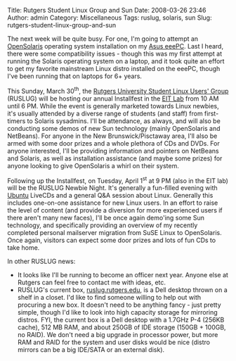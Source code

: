 Title: Rutgers Student Linux Group and Sun
Date: 2008-03-26 23:46
Author: admin
Category: Miscellaneous
Tags: ruslug, solaris, sun
Slug: rutgers-student-linux-group-and-sun

The next week will be quite busy. For one, I'm going to attempt an
[OpenSolaris](http://www.opensolaris.org/os/) operating system
installation on my [Asus
eeePC](http://event.asus.com/eeepc/microsites/en/index.htm). Last I
heard, there were some compatibility issues - though this was my first
attempt at running the Solaris operating system on a laptop, and it took
quite an effort to get my favorite mainstream Linux distro installed on
the eeePC, though I've been running that on laptops for 6+ years.

This Sunday, March 30<sup>th</sup>, the [Rutgers University Student Linux Users'
Group](http://ruslug.rutgers.edu/w/) (RUSLUG) will be hosting our annual
Installfest in the [EIT Lab](http://ruslug.rutgers.edu/w/EitDirections)
from 10 AM until 6 PM. While the event is generally marketed towards
Linux newbies, it's usually attended by a diverse range of students (and
staff) from first-timers to Solaris sysadmins. I'll be attendance, as
always, and will also be conducting some demos of new Sun technology
(mainly OpenSolaris and NetBeans). For anyone in the New
Brunswick/Pisctaway area, I'll also be armed with some door prizes and a
whole plethora of CDs and DVDs. For anyone interested, I'll be providing
information and pointers on NetBeans and Solaris, as well as
installation assistance (and maybe some prizes) for anyone looking to
give OpenSolaris a whirl on their system.

Following up the Installfest, on Tuesday, April 1<sup>st</sup> at 9 PM (also in
the EIT lab) will be the RUSLUG Newbie Night. It's generally a
fun-filled evening with [Ubuntu](http://www.ubuntu.com/) LiveCDs and a
general Q&A session about Linux. Generally this includes one-on-one
assistance for new Linux users. In an effort to raise the level of
content (and provide a diversion for more experienced users if there
aren't many new faces), I'll be once again demo'ing some Sun technology,
and specifically providing an overview of my recently completed personal
mailserver migration from SuSE Linux to OpenSolaris. Once again,
visitors can expect some door prizes and lots of fun CDs to take home.

In other RUSLUG news:

-   It looks like I'll be running to become an officer next year. Anyone
    else at Rutgers can feel free to contact me with ideas, etc.
-   RUSLUG's current box,
    [ruslug.rutgers.edu](http://ruslug.rutgers.edu/), is a Dell desktop
    thrown on a shelf in a closet. I'd like to find someone willing to
    help out with procuring a new box. It doesn't need to be anything
    fancy - just pretty simple, though I'd like to look into high
    capacity storage for mirroring distros. FYI, the current box is a
    Dell desktop with a 1.7GHz P-4 (256KB cache), 512 MB RAM, and about
    250GB of IDE storage (150GB + 100GB, no RAID). We don't need a big
    upgrade in processor power, but more RAM and RAID for the system and
    user disks would be nice (distro mirrors can be a big IDE/SATA or an
    external disk).

